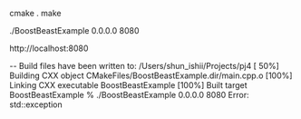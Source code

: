 
cmake .
make

./BoostBeastExample 0.0.0.0 8080

http://localhost:8080


-- Build files have been written to: /Users/shun_ishii/Projects/pj4
[ 50%] Building CXX object CMakeFiles/BoostBeastExample.dir/main.cpp.o
[100%] Linking CXX executable BoostBeastExample
[100%] Built target BoostBeastExample
% ./BoostBeastExample 0.0.0.0 8080
Error: std::exception